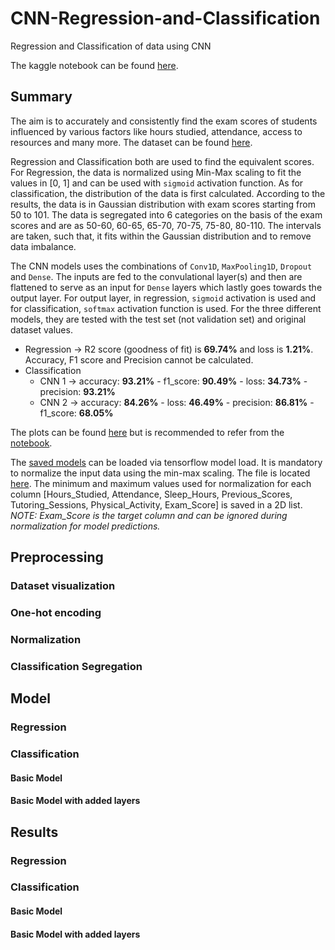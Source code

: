 # CNN-Regression-and-Classification
Regression and Classification of data using CNN

The kaggle notebook can be found [here](https://www.kaggle.com/code/samyak03/cnn-regression-and-classification).

## Summary
The aim is to accurately and consistently find the exam scores of students influenced by various factors like hours studied, attendance, access to resources and many more. The dataset can be found [here](https://www.kaggle.com/datasets/lainguyn123/student-performance-factors).

Regression and Classification both are used to find the equivalent scores. For Regression, the data is normalized using Min-Max scaling to fit the values in [0, 1] and can be used with `sigmoid` activation function. As for classification, the distribution of the data is first calculated. According to the results, the data is in Gaussian distribution with exam scores starting from 50 to 101. The data is segregated into 6 categories on the basis of the exam scores and are as 50-60, 60-65, 65-70, 70-75, 75-80, 80-110. The intervals are taken, such that, it fits within the Gaussian distribution and to remove data imbalance.

The CNN models uses the combinations of `Conv1D`, `MaxPooling1D`, `Dropout` and `Dense`. The inputs are fed to the convulational layer(s) and then are flattened to serve as an input for `Dense` layers which lastly goes towards the output layer. For output layer, in regression, `sigmoid` activation is used and for classification, `softmax` activation function is used. For the three different models, they are tested with the test set (not validation set) and original dataset values.

- Regression -> R2 score (goodness of fit) is **69.74%** and loss is **1.21%**. Accuracy, F1 score and Precision cannot be calculated.
- Classification
  - CNN 1 -> accuracy: **93.21%** - f1_score: **90.49%** - loss: **34.73%** - precision: **93.21%**
  - CNN 2 -> accuracy: **84.26%** - loss: **46.49%** - precision: **86.81%** - f1_score: **68.05%**

The plots can be found [here](results/__results___files) but is recommended to refer from the [notebook](cnn-regression-and-classification.ipynb).

The [saved models](results/Model_Data) can be loaded via tensorflow model load. It is mandatory to normalize the input data using the min-max scaling. The file is located [here](results/minmax.pkl). The minimum and maximum values used for normalization for each column [Hours_Studied, Attendance, Sleep_Hours, Previous_Scores, Tutoring_Sessions, Physical_Activity, Exam_Score] is saved in a 2D list.\
*NOTE: Exam_Score is the target column and can be ignored during normalization for model predictions.*

## Preprocessing
### Dataset visualization

### One-hot encoding

### Normalization

### Classification Segregation

## Model
### Regression

### Classification
#### Basic Model

#### Basic Model with added layers

## Results
### Regression

### Classification
#### Basic Model

#### Basic Model with added layers
